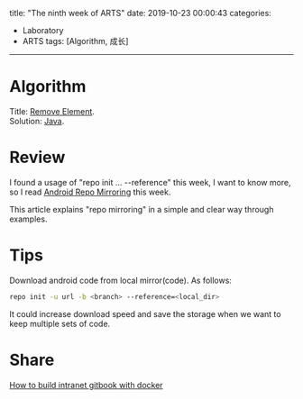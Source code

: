 title: "The ninth week of ARTS"
date: 2019-10-23 00:00:43
categories:
- Laboratory
- ARTS
tags: [Algorithm, 成长]
---

# Algorithm
Title: [Remove Element](https://leetcode.com/problems/remove-element/).  
Solution: [Java](https://github.com/huaqianlee/LeetcodeSolutions/blob/master/algorithms/java/RemoveElement.java).

# Review
I found a usage of "repo init ... --reference" this week, I want to know more, so I read [Android Repo Mirroring](https://forum.xda-developers.com/android/software/guide-android-repo-mirroring-t3170869) this week.

This article explains "repo mirroring" in a simple and clear way through examples.
<!-- more -->
# Tips
Download android code from local mirror(code). As follows:
```bash
repo init -u url -b <branch> --reference=<local_dir>
```
It could increase download speed and save the storage when we want to keep multiple sets of code.

# Share
[How to build intranet gitbook with docker](http://huaqianlee.github.io/2020/10/10/Git/How-to-build-intranet-gitbook-with-docker/)

